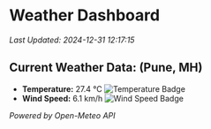 
# Weather Dashboard

_Last Updated: 2024-12-31 12:17:15_

## Current Weather Data: (Pune, MH)
- **Temperature:** 27.4 °C ![Temperature Badge](https://img.shields.io/badge/Temperature-Medium%20Temp-green)
- **Wind Speed:** 6.1 km/h ![Wind Speed Badge](https://img.shields.io/badge/Wind%20Speed-Low%20Wind-blue)

*Powered by Open-Meteo API*
